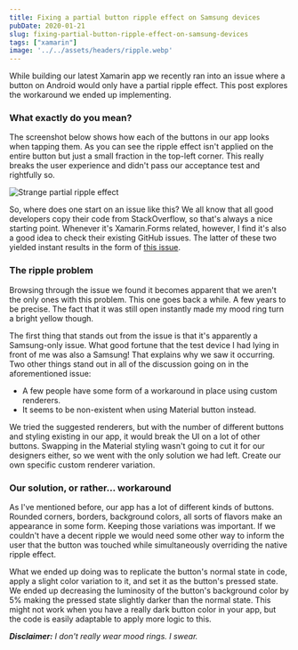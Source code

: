 ```yaml
---
title: Fixing a partial button ripple effect on Samsung devices
pubDate: 2020-01-21
slug: fixing-partial-button-ripple-effect-on-samsung-devices
tags: ["xamarin"]
image: '../../assets/headers/ripple.webp'
---
```

While building our latest Xamarin app we recently ran into an issue where a button on Android would only have a partial ripple effect. This post explores the workaround we ended up implementing.  

### What exactly do you mean?
The screenshot below shows how each of the buttons in our app looks when tapping them. As you can see the ripple effect isn't applied on the entire button but just a small fraction in the top-left corner. This really breaks the user experience and didn't pass our acceptance test and rightfully so.

![Strange partial ripple effect](/images/posts/image-43.png)

So, where does one start on an issue like this? We all know that all good developers copy their code from StackOverflow, so that's always a nice starting point. Whenever it's Xamarin.Forms related, however, I find it's also a good idea to check their existing GitHub issues. The latter of these two yielded instant results in the form of [this issue](https://github.com/xamarin/Xamarin.Forms/issues/2096).

### The ripple problem
Browsing through the issue we found it becomes apparent that we aren't the only ones with this problem. This one goes back a while. A few years to be precise. The fact that it was still open instantly made my mood ring turn a bright yellow though.

The first thing that stands out from the issue is that it's apparently a Samsung-only issue. What good fortune that the test device I had lying in front of me was also a Samsung! That explains why we saw it occurring. Two other things stand out in all of the discussion going on in the aforementioned issue:

*   A few people have some form of a workaround in place using custom renderers.
*   It seems to be non-existent when using Material button instead.

We tried the suggested renderers, but with the number of different buttons and styling existing in our app, it would break the UI on a lot of other buttons. Swapping in the Material styling wasn't going to cut it for our designers either, so we went with the only solution we had left. Create our own specific custom renderer variation.

### Our solution, or rather... workaround
As I've mentioned before, our app has a lot of different kinds of buttons. Rounded corners, borders, background colors, all sorts of flavors make an appearance in some form. Keeping those variations was important. If we couldn't have a decent ripple we would need some other way to inform the user that the button was touched while simultaneously overriding the native ripple effect.

What we ended up doing was to replicate the button's normal state in code, apply a slight color variation to it, and set it as the button's pressed state. We ended up decreasing the luminosity of the button's background color by 5% making the pressed state slightly darker than the normal state. This might not work when you have a really dark button color in your app, but the code is easily adaptable to apply more logic to this.

<script src="https://gist.github.com/sthewissen/2f54227793c8a512fefae6b779d18b28.js"></script>

_**Disclaimer:** I don't really wear mood rings. I swear._